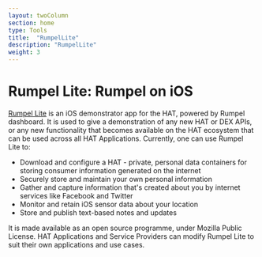 ```yaml
---
layout: twoColumn
section: home
type: Tools
title:  "RumpelLite"
description: "RumpelLite"
weight: 3
---
```


# Rumpel Lite: Rumpel on iOS

[Rumpel Lite](https://github.com/Hub-of-all-Things/RumpelLite) is an iOS demonstrator app for the HAT, powered by Rumpel dashboard. It is used to give a demonstration of any new HAT or DEX APIs, or any new functionality that becomes available on the HAT ecosystem that can be used across all HAT Applications. Currently, one can use Rumpel Lite to:

* Download and configure a HAT - private, personal data containers for storing consumer information generated on the internet  
* Securely store and maintain your own personal information
* Gather and capture information that's created about you by internet services like Facebook and Twitter
* Monitor and retain iOS sensor data about your location
* Store and publish text-based notes and updates

It is made available as an open source programme, under Mozilla Public License. HAT Applications and Service Providers can modify Rumpel Lite to suit their own applications and use cases.
